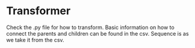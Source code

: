 # Transformer

Check the .py file for how to transform. Basic information on how to connect the parents and children can be found in the csv. Sequence is as we take it from the csv.
